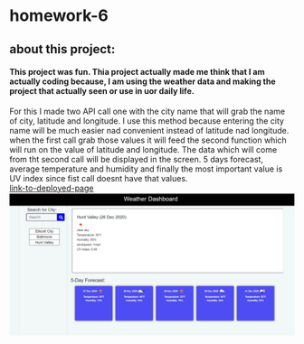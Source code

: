 # homework-6
## about this project:
#### This project was fun. Thia project actually made me think that I am actually coding because, I am using the weather data and making the project that actually seen or use in uor daily life.
For this I made two API call one with the city name that will grab the name of city, latitude and longitude. I use this method because entering the city name will be much easier nad convenient instead of latitude nad longitude.
when the first call grab those values it will feed the second function which will run on the value of latitude and longitude.
The data which will come from tht second call will be displayed in the screen.
5 days forecast, average temperature and humidity and finally the most important value is UV index since fist call doesnt have that values.  
[link-to-deployed-page](https://ghimirear.github.io/homework-6/)
![screenshoot](/images/weatherdashboard.JPG)